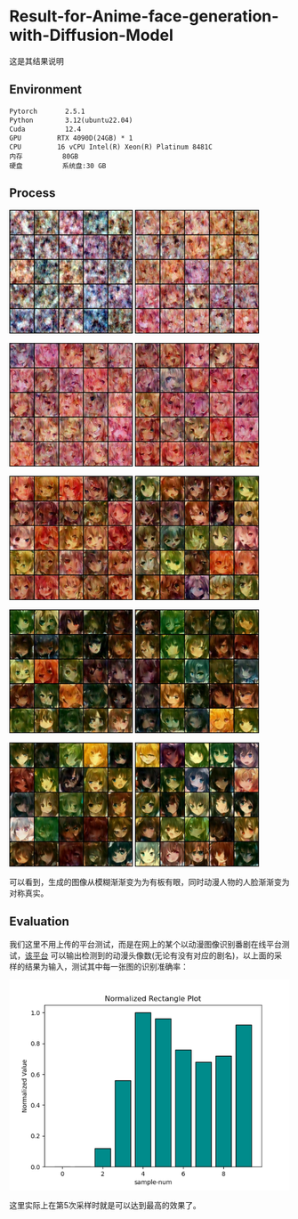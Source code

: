 # Result-for-Anime-face-generation-with-Diffusion-Model

这是其结果说明



## Environment

```
Pytorch		  2.5.1
Python		  3.12(ubuntu22.04)
Cuda		  12.4
GPU			RTX 4090D(24GB) * 1
CPU			16 vCPU Intel(R) Xeon(R) Platinum 8481C
内存			80GB
硬盘			系统盘:30 GB
```



## Process

<img src="./results/sample-1.png" style="zoom: 67%;" /> <img src="./results/sample-2.png" style="zoom: 67%;" />

<img src="./results/sample-3.png" style="zoom: 67%;" /> <img src="./results/sample-4.png" style="zoom:67%;" />

<img src="./results/sample-5.png" style="zoom:67%;" /> <img src="./results/sample-6.png" style="zoom:67%;" />

<img src="./results/sample-7.png" style="zoom:67%;" /> <img src="./results/sample-8.png" style="zoom:67%;" />

<img src="./results/sample-9.png" style="zoom:67%;" /> <img src="./results/sample-10.png" style="zoom:67%;" />

可以看到，生成的图像从模糊渐渐变为为有板有眼，同时动漫人物的人脸渐渐变为对称真实。



## Evaluation

我们这里不用上传的平台测试，而是在网上的某个以动漫图像识别番剧在线平台测试，[该平台]([AnimeTrace-以图识番-在线AI识番引擎|日漫识别|动漫查询|动漫基因库](https://ai.animedb.cn/en/)) 可以输出检测到的动漫头像数(无论有没有对应的剧名)，以上面的采样的结果为输入，测试其中每一张图的识别准确率：

![](./results/image_Accuracy.png)

这里实际上在第5次采样时就是可以达到最高的效果了。

